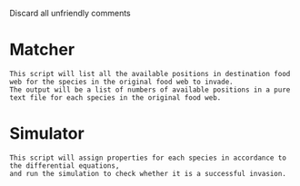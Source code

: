 <!--
Create Repository
Joey
06Jun2015
#########
-->
<!-- OK, I admit that most of the codes I wrote early are holy shit. DO NOT USE IT! Variables are riddles and mysteries. --> 
<!-- ######### -->
<!-- Gosh I could understand the Generater part!!! -->
<!-- It is rolling the preys to make a preylist. -->
Discard all unfriendly comments

# Matcher
    This script will list all the available positions in destination food web for the species in the original food web to invade.
    The output will be a list of numbers of available positions in a pure text file for each species in the original food web.
# Simulator
    This script will assign properties for each species in accordance to the differential equations,
    and run the simulation to check whether it is a successful invasion. 
